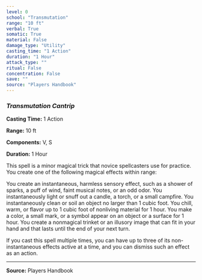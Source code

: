 ```yaml
---
level: 0
school: "Transmutation"
range: "10 ft"
verbal: True
somatic: True
material: False
damage_type: "Utility"
casting_time: "1 Action"
duration: "1 Hour"
attack_type: ""
ritual: False
concentration: False
save: ""
source: "Players Handbook"
---
```


### *Transmutation Cantrip*

**Casting Time:** 1 Action

**Range:** 10 ft

**Components:** V, S

**Duration:** 1 Hour

This spell is a minor magical trick that novice spellcasters use for practice. You create one of the following magical effects within range:
 
  You create an instantaneous, harmless sensory effect, such as a shower of sparks, a puff of wind, faint musical notes, or an odd odor.
  You instantaneously light or snuff out a candle, a torch, or a small campfire.
  You instantaneously clean or soil an object no larger than 1 cubic foot.
  You chill, warm, or flavor up to 1 cubic foot of nonliving material for 1 hour.
  You make a color, a small mark, or a symbol appear on an object or a surface for 1 hour.
  You create a nonmagical trinket or an illusory image that can fit in your hand and that lasts until the end of your next turn.
 
 
 If you cast this spell multiple times, you can have up to three of its non-instantaneous effects active at a time, and you can dismiss such an effect as an action.

---
**Source:** Players Handbook
